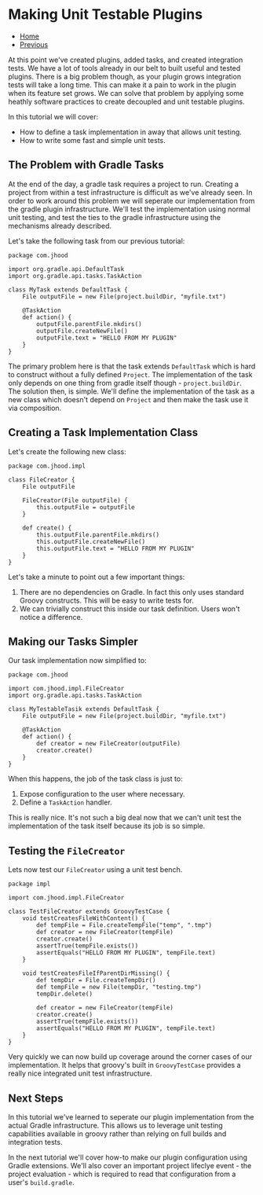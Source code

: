 # Making Unit Testable Plugins


- [Home](../README.md)
- [Previous](3-declaring-tasks-the-right-way.md)

At this point we've created plugins, added tasks, and created integration tests. We have a lot of tools already in our belt to built useful and tested plugins. There is a big problem though, as your plugin grows integration tests will take a long time. This can make it a pain to work in the plugin when its feature set grows. We can solve that problem by applying some heathly software practices to create decoupled and unit testable plugins.

In this tutorial we will cover:

- How to define a task implementation in away that allows unit testing.
- How to write some fast and simple unit tests.

## The Problem with Gradle Tasks

At the end of the day, a gradle task requires a project to run. Creating a project from within a test infrastructure is difficult as we've already seen. In order to work around this problem we will seperate our implementation from the gradle plugin infrastructure. We'll test the implementation using normal unit testing, and test the ties to the gradle infrastructure using the mechanisms already described.

Let's take the following task from our previous tutorial:

```
package com.jhood

import org.gradle.api.DefaultTask
import org.gradle.api.tasks.TaskAction

class MyTask extends DefaultTask {
    File outputFile = new File(project.buildDir, "myfile.txt")

    @TaskAction
    def action() {
        outputFile.parentFile.mkdirs()
        outputFile.createNewFile()
        outputFile.text = "HELLO FROM MY PLUGIN"
    }
}
```

The primary problem here is that the task extends ``DefaultTask`` which is hard to construct without a fully defined ``Project``. The implementation of the task only depends on one thing from gradle itself though - ``project.buildDir``. The solution then, is simple. We'll define the implementation of the task as a new class which doesn't depend on ``Project`` and then make the task use it via composition.

## Creating a Task Implementation Class

Let's create the following new class:

```
package com.jhood.impl

class FileCreator {
    File outputFile
    
    FileCreator(File outputFile) {
        this.outputFile = outputFile
    }
    
    def create() {
        this.outputFile.parentFile.mkdirs()
        this.outputFile.createNewFile()
        this.outputFile.text = "HELLO FROM MY PLUGIN"
    }
}
```

Let's take a minute to point out a few important things:

1. There are no dependencies on Gradle. In fact this only uses standard Groovy constructs. This will be easy to write tests for.
2. We can trivially construct this inside our task definition. Users won't notice a difference.

## Making our Tasks Simpler

Our task implementation now simplified to:

```
package com.jhood

import com.jhood.impl.FileCreator
import org.gradle.api.tasks.TaskAction

class MyTestableTasik extends DefaultTask {
    File outputFile = new File(project.buildDir, "myfile.txt")

    @TaskAction
    def action() {
        def creator = new FileCreator(outputFile)
        creator.create()
    }
}
```

When this happens, the job of the task class is just to:

1. Expose configuration to the user where necessary.
2. Define a ``TaskAction`` handler.

This is really nice. It's not such a big deal now that we can't unit test the implementation of the task itself because its job is so simple.

## Testing the ``FileCreator``

Lets now test our ``FileCreator`` using a unit test bench.

```
package impl

import com.jhood.impl.FileCreator

class TestFileCreator extends GroovyTestCase {
    void testCreatesFileWithContent() {
        def tempFile = File.createTempFile("temp", ".tmp")
        def creator = new FileCreator(tempFile)
        creator.create()
        assertTrue(tempFile.exists())
        assertEquals("HELLO FROM MY PLUGIN", tempFile.text)
    }

    void testCreatesFileIfParentDirMissing() {
        def tempDir = File.createTempDir()
        def tempFile = new File(tempDir, "testing.tmp")
        tempDir.delete()

        def creator = new FileCreator(tempFile)
        creator.create()
        assertTrue(tempFile.exists())
        assertEquals("HELLO FROM MY PLUGIN", tempFile.text)
    }
}
```

Very quickly we can now build up coverage around the corner cases of our implementation. It helps that groovy's built in ``GroovyTestCase`` provides a really nice integrated unit test infrastructure.

## Next Steps

In this tutorial we've learned to seperate our plugin implementation from the actual Gradle infrastructure. This allows us to leverage unit testing capabilities available in groovy rather than relying on full builds and integration tests.

In the next tutorial we'll cover how-to make our plugin configuration using Gradle extensions. We'll also cover an important project lifeclye event - the project evaluation - which is required to read that configuration from a user's ``build.gradle``.

